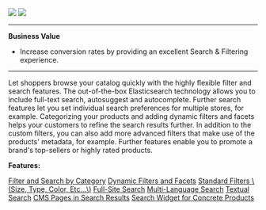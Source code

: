 <div class='feature-text'>
    <div class='feature-images'>
    <img class="light-mode" src="https://spryker.s3.eu-central-1.amazonaws.com/docs/Document+360/Capabilities+icons/light/search.svg"/>
    <img class="dark-mode" src="https://spryker.s3.eu-central-1.amazonaws.com/docs/Document+360/Capabilities+icons/dark/search.svg"/>
    </div>
    <div class="feature-text-wrap">

***
**Business Value**
* Increase conversion rates by providing an excellent Search & Filtering experience.
***

Let shoppers browse your catalog quickly with the highly flexible filter and search features. The out-of-the-box Elasticsearch technology allows you to include full-text search, autosuggest and autocomplete. Further search features let you set individual search preferences for multiple stores, for example. Categorizing your products and adding dynamic filters and facets helps your customers to refine the search results further. In addition to the custom filters, you can also add more advanced filters that make use of the products' metadata, for example. Further features enable you to promote a brand's top-sellers or highly rated products.
        </div>
</div>

**Features:**
<div>
<a class="feature-link" href="https://documentation.spryker.com/docs/en/filter-search-by-category">Filter and Search by Category</a>
    <a class="feature-link" href="https://documentation.spryker.com/docs/en/dynamic-filter-facets">Dynamic Filters and Facets</a>
<a class="feature-link" href="https://documentation.spryker.com/docs/en/standard-filters">Standard Filters \(Size, Type, Color, Etc...\)</a>
<a class="feature-link" href="https://documentation.spryker.com/docs/en/full-site-search">Full-Site Search</a>
<a class="feature-link" href="https://documentation.spryker.com/docs/en/multi-language-search">Multi-Language Search</a>
<a class="feature-link" href="https://documentation.spryker.com/docs/en/textual-search">Textual Search</a>
<a class="feature-link" href="https://documentation.spryker.com/docs/en/cms-pages-in-search-results-201903">CMS Pages in Search Results</a>
<a class="feature-link" href="https://documentation.spryker.com/docs/en/search-widget-for-concrete-products-201903">Search Widget for Concrete Products</a>